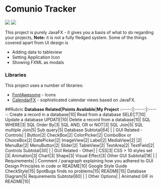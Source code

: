 # Comunio Tracker

![](https://cdn.dribbble.com/users/1122111/screenshots/4828191/comunio_rebrand_animation_v6.gif) 
![](https://thumbs.gfycat.com/BrilliantEllipticalBobolink-size_restricted.gif) 
 

This project is purely JavaFX - it gives you a basis of what to do regarding your projects, 
**Note:** it is not a fully fledged system. Some of the things covered apart from UI design is

  - Adding data to tableview
  - Setting Application Icon
  - Showing FXML as modals

### Libraries

This project uses a number of libraries:

* [FontAwesome](https://bintray.com/jerady/maven/FontAwesomeFX/9.1.2) - Icons
* [CalendarFX](https://github.com/dlemmermann/CalendarFX) - sophisticated calendar views based on 
JavaFX.

##Rubric
**Database Related**|**Points Available**|**My Project**
:-----:|:-----:|:-----:
Create a record in a database|10| 
Read from a database SELECT|10| 
Update a database UPDATE|10| 
Delete a record from a database|10| 
SQL WHERE|3| 
SQL Order By|3| 
SQL AND, OR or NOT|3| 
SQL Join|5| 
SQL multiple Join|5| 
Sub query|5| 
Database Subtotal|64| 
 | | 
GUI Related - Controls| | 
Button|2| 
CheckBox|2| 
ColorPicker|2| 
ComboBox or ChoiceBox|2| 
DatePicker|2| 
ImageView|2| 
Label|2| 
MediaView|2| 
 |2| 
MenuBar|2| 
MenuButton|2| 
Slider|2| 
TableView|2| 
TextArea|2| 
TextField|2| 
Controls Subtotal|30| 
 | | 
GUI Related - Other| | 
CSS|3| 
CSS > 10 styles set |3| 
Animation|3| 
Chart|3| 
Shape|3| 
Visual Effect|3| 
Other GUI Subtotal|18| 
 | | 
Requirements| | 
Comment / paragraph explaining how you adhered to GUI Design Principles in code or README|10| 
Google Style Guide CheckStyle|15| 
SpotBugs finds no problems|15| 
README|15| 
Database Diagram|5| 
Requirements Subtotal|60| 
 | | 
Other Options| | 
Animated GIF in README|10| 
